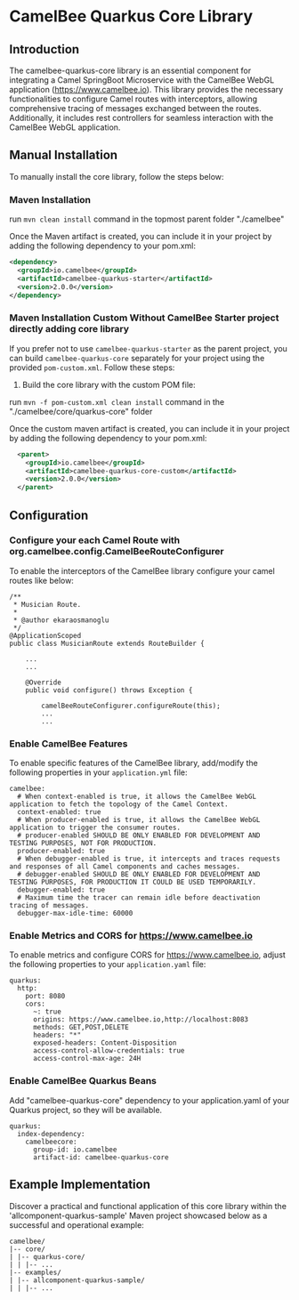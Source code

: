 # CamelBee Quarkus Core Library

## Introduction

The camelbee-quarkus-core library is an essential component for integrating a Camel SpringBoot Microservice with the CamelBee WebGL application (https://www.camelbee.io). 
This library provides the necessary functionalities to configure Camel routes with interceptors, allowing comprehensive tracing of messages exchanged between the routes. 
Additionally, it includes rest controllers for seamless interaction with the CamelBee WebGL application.

## Manual Installation

To manually install the core library, follow the steps below:

### Maven Installation

run `mvn clean install` command in the topmost parent folder "./camelbee"

Once the Maven artifact is created, you can include it in your project by adding the following dependency to your pom.xml:

```xml
<dependency>
  <groupId>io.camelbee</groupId>
  <artifactId>camelbee-quarkus-starter</artifactId>
  <version>2.0.0</version>
</dependency>
```

### Maven Installation Custom Without CamelBee Starter project directly adding core library

If you prefer not to use `camelbee-quarkus-starter` as the parent project, you can build `camelbee-quarkus-core` separately for your project using the provided `pom-custom.xml`. Follow these steps:

1. Build the core library with the custom POM file:

run `mvn -f pom-custom.xml clean install` command in the "./camelbee/core/quarkus-core" folder

Once the custom maven artifact is created, you can include it in your project by adding the following dependency to your pom.xml:
   
```xml
  <parent>
    <groupId>io.camelbee</groupId>
    <artifactId>camelbee-quarkus-core-custom</artifactId>
    <version>2.0.0</version>
  </parent>
```

## Configuration

### Configure your each Camel Route with org.camelbee.config.CamelBeeRouteConfigurer

To enable the interceptors of the CamelBee library configure your camel routes like below:

```
/**
 * Musician Route.
 *
 * @author ekaraosmanoglu
 */
@ApplicationScoped
public class MusicianRoute extends RouteBuilder {

    ...
    ...

    @Override
    public void configure() throws Exception {

        camelBeeRouteConfigurer.configureRoute(this);
        ...
        ...
```

### Enable CamelBee Features

To enable specific features of the CamelBee library, add/modify the following properties in your `application.yml` file:

```
camelbee:
  # When context-enabled is true, it allows the CamelBee WebGL application to fetch the topology of the Camel Context.
  context-enabled: true
  # When producer-enabled is true, it allows the CamelBee WebGL application to trigger the consumer routes.
  # producer-enabled SHOULD BE ONLY ENABLED FOR DEVELOPMENT AND TESTING PURPOSES, NOT FOR PRODUCTION.
  producer-enabled: true
  # When debugger-enabled is true, it intercepts and traces requests and responses of all Camel components and caches messages.
  # debugger-enabled SHOULD BE ONLY ENABLED FOR DEVELOPMENT AND TESTING PURPOSES, FOR PRODUCTION IT COULD BE USED TEMPORARILY.
  debugger-enabled: true
  # Maximum time the tracer can remain idle before deactivation tracing of messages.
  debugger-max-idle-time: 60000
```


### Enable Metrics and CORS for https://www.camelbee.io

To enable metrics and configure CORS for https://www.camelbee.io, adjust the following properties to your `application.yaml` file:

```
quarkus:
  http:
    port: 8080
    cors:
      ~: true
      origins: https://www.camelbee.io,http://localhost:8083
      methods: GET,POST,DELETE
      headers: "*"
      exposed-headers: Content-Disposition
      access-control-allow-credentials: true
      access-control-max-age: 24H
```

### Enable CamelBee Quarkus Beans

Add "camelbee-quarkus-core" dependency to your application.yaml of your Quarkus project, so they will be available.

```
quarkus:
  index-dependency:
    camelbeecore:
      group-id: io.camelbee
      artifact-id: camelbee-quarkus-core
```

## Example Implementation

Discover a practical and functional application of this core library within the 'allcomponent-quarkus-sample' Maven project showcased below as a successful and operational example:

```shell
camelbee/
|-- core/
| |-- quarkus-core/
| | |-- ...
|-- examples/
| |-- allcomponent-quarkus-sample/
| | |-- ...
```
